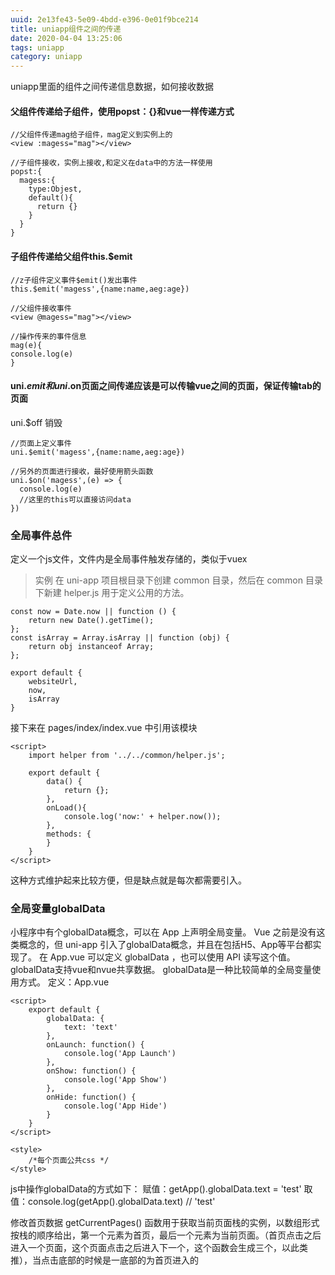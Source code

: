 ```yaml
---
uuid: 2e13fe43-5e09-4bdd-e396-0e01f9bce214
title: uniapp组件之间的传递
date: 2020-04-04 13:25:06
tags: uniapp
category: uniapp
---
```

uniapp里面的组件之间传递信息数据，如何接收数据

####  父组件传递给子组件，使用popst：{}和vue一样传递方式

```
//父组件传递mag给子组件，mag定义到实例上的
<view :magess="mag"></view>

//子组件接收，实例上接收,和定义在data中的方法一样使用
popst:{
  magess:{
    type:Objest,
    default(){
      return {}
    }
  }
}

```

####  子组件传递给父组件this.$emit

```
//z子组件定义事件$emit()发出事件
this.$emit('magess',{name:name,aeg:age})

//父组件接收事件
<view @magess="mag"></view>

//操作传来的事件信息
mag(e){
console.log(e)
}
```

####  uni.$emit和uni.$on页面之间传递应该是可以传输vue之间的页面，保证传输tab的页面
uni.$off 销毁
```
//页面上定义事件
uni.$emit('magess',{name:name,aeg:age})

//另外的页面进行接收，最好使用箭头函数
uni.$on('magess',(e) => {
  console.log(e)
  //这里的this可以直接访问data
})

```

### 全局事件总件
定义一个js文件，文件内是全局事件触发存储的，类似于vuex
> 实例
在 uni-app 项目根目录下创建 common 目录，然后在 common 目录下新建 helper.js 用于定义公用的方法。
``` 
const now = Date.now || function () {  
    return new Date().getTime();  
};  
const isArray = Array.isArray || function (obj) {  
    return obj instanceof Array;  
};  

export default {  
    websiteUrl,  
    now,  
    isArray  
}
```

接下来在 pages/index/index.vue 中引用该模块
```
<script>  
    import helper from '../../common/helper.js';  

    export default {  
        data() {  
            return {};  
        },  
        onLoad(){  
            console.log('now:' + helper.now());  
        },  
        methods: {  
        }  
    }  
</script>
```
这种方式维护起来比较方便，但是缺点就是每次都需要引入。

### 全局变量globalData
小程序中有个globalData概念，可以在 App 上声明全局变量。 Vue 之前是没有这类概念的，但 uni-app 引入了globalData概念，并且在包括H5、App等平台都实现了。
在 App.vue 可以定义 globalData ，也可以使用 API 读写这个值。
globalData支持vue和nvue共享数据。
globalData是一种比较简单的全局变量使用方式。
定义：App.vue

```
<script>  
    export default {  
        globalData: {  
            text: 'text'  
        },  
        onLaunch: function() {  
            console.log('App Launch')  
        },  
        onShow: function() {  
            console.log('App Show')  
        },  
        onHide: function() {  
            console.log('App Hide')  
        }  
    }  
</script>  

<style>  
    /*每个页面公共css */  
</style>  
```
js中操作globalData的方式如下：
赋值：getApp().globalData.text = 'test'
取值：console.log(getApp().globalData.text) // 'test'



修改首页数据
getCurrentPages() 函数用于获取当前页面栈的实例，以数组形式按栈的顺序给出，第一个元素为首页，最后一个元素为当前页面。（首页点击之后进入一个页面，这个页面点击之后进入下一个，这个函数会生成三个，以此类推），当点击底部的时候是一底部的为首页进入的 